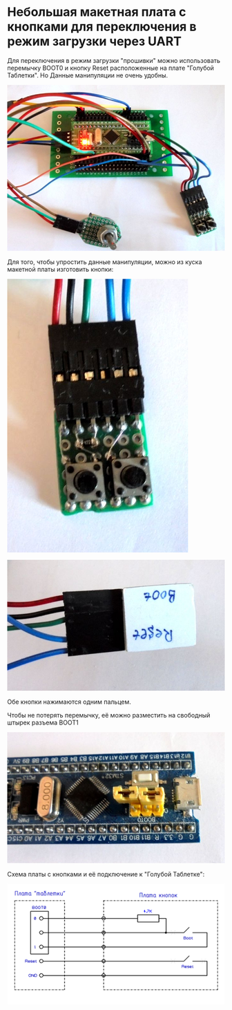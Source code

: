 # Небольшая макетная плата с кнопками для переключения в режим загрузки через UART

Для переключения в режим загрузки "прошивки" можно использовать
перемычку BOOT0 и кнопку Reset расположенные на плате "Голубой Таблетки".
Но Данные манипуляции не очень удобны.

![p01.png](p01.png "p01.png")

Для того, чтобы упростить данные манипуляции, можно из куска макетной платы изготовить кнопки:

![p02.png](p02.png "p02.png")

![p03.png](p03.png "p03.png")

Обе кнопки нажимаются одним пальцем.

Чтобы не потерять перемычку, её можно разместить на свободный штырек разъема BOOT1

![p04.png](p04.png "p04.png")

Схема платы с кнопками и её подключение к "Голубой Таблетке":

![sch_ru.png](sch_ru.png "sch_ru.png")
